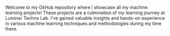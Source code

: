 Welcome to my GitHub repository where I showcase all my machine learning projects! These projects are a culmination of my learning journey at Luminar Techno Lab. I've gained valuable insights and hands-on experience in various machine learning techniques and methodologies during my time there.
